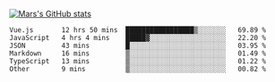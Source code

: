 [![Mars's GitHub stats](https://github-readme-stats.vercel.app/api?username=unbrain)](https://github.com/unbrain/github-readme-stats)

<!--START_SECTION:waka-->

```text
Vue.js       12 hrs 50 mins  █████████████████▒░░░░░░░   69.89 %
JavaScript   4 hrs 4 mins    █████▓░░░░░░░░░░░░░░░░░░░   22.20 %
JSON         43 mins         █░░░░░░░░░░░░░░░░░░░░░░░░   03.95 %
Markdown     16 mins         ▒░░░░░░░░░░░░░░░░░░░░░░░░   01.49 %
TypeScript   13 mins         ▒░░░░░░░░░░░░░░░░░░░░░░░░   01.22 %
Other        9 mins          ▒░░░░░░░░░░░░░░░░░░░░░░░░   00.82 %
```

<!--END_SECTION:waka-->
